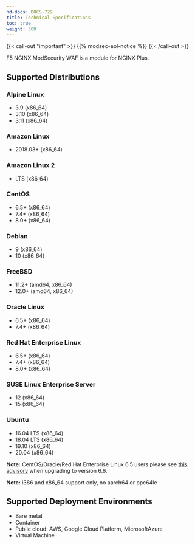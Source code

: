 ```yaml
---
nd-docs: DOCS-729
title: Technical Specifications
toc: true
weight: 300
---
```


{{< call-out "important" >}}
{{% modsec-eol-notice %}}
{{< /call-out >}}

F5 NGINX ModSecurity WAF is a module for NGINX Plus.

## Supported Distributions

### Alpine Linux

- 3.9 (x86_64)
- 3.10 (x86_64)
- 3.11 (x86_64)

### Amazon Linux

- 2018.03+ (x86_64)

### Amazon Linux 2

- LTS (x86_64)

### CentOS

- 6.5+ (x86_64)
- 7.4+ (x86_64)
- 8.0+ (x86_64)

### Debian

- 9 (x86_64)
- 10 (x86_64)

### FreeBSD

- 11.2+ (amd64, x86_64)
- 12.0+ (amd64, x86_64)

### Oracle Linux

- 6.5+ (x86_64)
- 7.4+ (x86_64)

### Red Hat Enterprise Linux

- 6.5+ (x86_64)
- 7.4+ (x86_64)
- 8.0+ (x86_64)

### SUSE Linux Enterprise Server

- 12 (x86_64)
- 15 (x86_64)

### Ubuntu

- 16.04 LTS (x86_64)
- 18.04 LTS (x86_64)
- 19.10 (x86_64)
- 20.04 (x86_64)

**Note:** CentOS/Oracle/Red Hat Enterprise Linux 6.5 users please see [this advisory](https://www.f5.com/company/blog/nginx/using-nginx-plus-with-selinux) when upgrading to version 6.6.

**Note:** i386 and x86_64 support only, no aarch64 or ppc64le

## Supported Deployment Environments

- Bare metal
- Container
- Public cloud: AWS, Google Cloud Platform, MicrosoftAzure
- Virtual Machine
